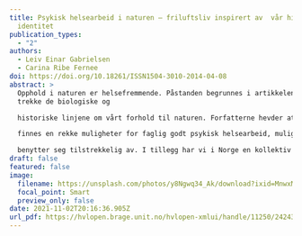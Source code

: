 ```yaml
---
title: Psykisk helsearbeid i naturen – friluftsliv inspirert av  vår historie og
  identitet
publication_types:
  - "2"
authors:
  - Leiv Einar Gabrielsen
  - Carina Ribe Fernee
doi: https://doi.org/10.18261/ISSN1504-3010-2014-04-08
abstract: >
  Opphold i naturen er helsefremmende. Påstanden begrunnes i artikkelen ved å
  trekke de biologiske og

  historiske linjene om vårt forhold til naturen. Forfatterne hevder at det som følge av denne erkjennelsen

  finnes en rekke muligheter for faglig godt psykisk helsearbeid, muligheter som dagens helsevesen ikke

  benytter seg tilstrekkelig av. I tillegg har vi i Norge en kollektiv kulturell bakgrunn gjennom vårt unike forhold til friluftsliv, noe som gir spesielt gode forutsetninger for å lykkes med utendørs psykisk helsearbeid. Til slutt presenteres et nytt helsetilbud – friluftsterapi – som eksempel på hvordan man kan arbeide målrettet og faglig med psykiske helseutfordringer i naturen.
draft: false
featured: false
image:
  filename: https://unsplash.com/photos/y8Ngwq34_Ak/download?ixid=MnwxMjA3fDB8MXxzZWFyY2h8M3x8b3V0ZG9vcnN8fDB8fHx8MTYzNTg2MzY3Mw&force=true&w=1920
  focal_point: Smart
  preview_only: false
date: 2021-11-02T20:16:36.905Z
url_pdf: https://hvlopen.brage.unit.no/hvlopen-xmlui/handle/11250/2424322
---
```

